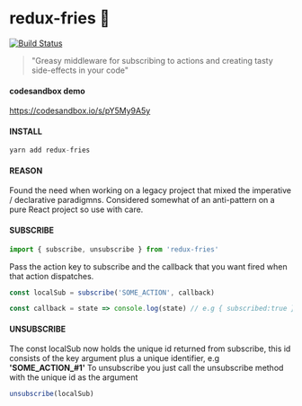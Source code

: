 # redux-fries 🍟

[![Build Status](https://travis-ci.org/nicolasdelfino/redux-fries.svg?branch=master)](https://travis-ci.org/nicolasdelfino/redux-fries)

> "Greasy middleware for subscribing to actions and creating tasty side-effects in your code"

#### codesandbox demo
https://codesandbox.io/s/pY5My9A5y
#### INSTALL
```javascript
yarn add redux-fries
```
#### REASON
Found the need when working on a legacy project that mixed the imperative / declarative paradigmns. Considered somewhat of an anti-pattern on a pure React project so use with care.
#### SUBSCRIBE
```javascript
import { subscribe, unsubscribe } from 'redux-fries'
```
Pass the action key to subscribe and the callback that you want fired when that action dispatches.
```javascript
const localSub = subscribe('SOME_ACTION', callback)
```
```javascript
const callback = state => console.log(state) // e.g { subscribed:true }
```
#### UNSUBSCRIBE
The const localSub now holds the unique id returned from subscribe, this id consists of the key argument plus a unique identifier, e.g **'SOME_ACTION_#1'**
To unsubscribe you just call the unsubscribe method with the unique id as the argument
```javascript
unsubscribe(localSub)
```
